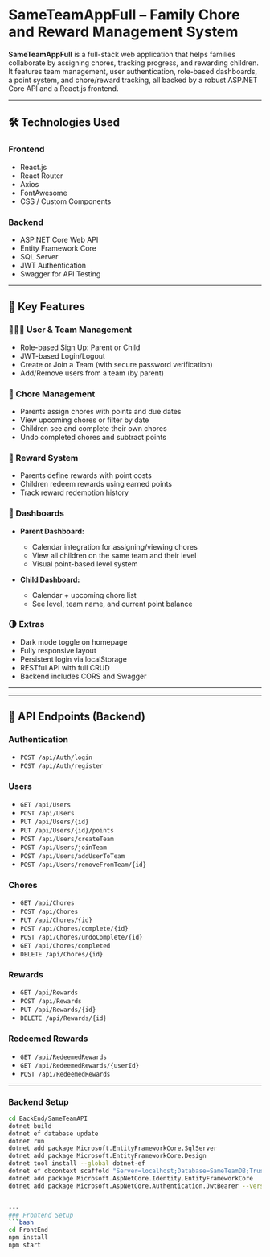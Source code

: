 # SameTeamAppFull – Family Chore and Reward Management System

**SameTeamAppFull** is a full-stack web application that helps families collaborate by assigning chores, tracking progress, and rewarding children. It features team management, user authentication, role-based dashboards, a point system, and chore/reward tracking, all backed by a robust ASP.NET Core API and a React.js frontend.

---

## 🛠 Technologies Used

### Frontend
- React.js
- React Router
- Axios
- FontAwesome
- CSS / Custom Components

### Backend
- ASP.NET Core Web API
- Entity Framework Core
- SQL Server
- JWT Authentication
- Swagger for API Testing

---

## 🔑 Key Features

### 🧑‍🤝‍🧑 User & Team Management
- Role-based Sign Up: Parent or Child
- JWT-based Login/Logout
- Create or Join a Team (with secure password verification)
- Add/Remove users from a team (by parent)

### 🧹 Chore Management
- Parents assign chores with points and due dates
- View upcoming chores or filter by date
- Children see and complete their own chores
- Undo completed chores and subtract points

### 🎁 Reward System
- Parents define rewards with point costs
- Children redeem rewards using earned points
- Track reward redemption history

### 📅 Dashboards
- **Parent Dashboard:**
  - Calendar integration for assigning/viewing chores
  - View all children on the same team and their level
  - Visual point-based level system

- **Child Dashboard:**
  - Calendar + upcoming chore list
  - See level, team name, and current point balance

### 🌗 Extras
- Dark mode toggle on homepage
- Fully responsive layout
- Persistent login via localStorage
- RESTful API with full CRUD
- Backend includes CORS and Swagger

---


---

## 🔐 API Endpoints (Backend)

### Authentication
- `POST /api/Auth/login`
- `POST /api/Auth/register`

### Users
- `GET /api/Users`
- `POST /api/Users`
- `PUT /api/Users/{id}`
- `PUT /api/Users/{id}/points`
- `POST /api/Users/createTeam`
- `POST /api/Users/joinTeam`
- `POST /api/Users/addUserToTeam`
- `POST /api/Users/removeFromTeam/{id}`

### Chores
- `GET /api/Chores`
- `POST /api/Chores`
- `PUT /api/Chores/{id}`
- `POST /api/Chores/complete/{id}`
- `POST /api/Chores/undoComplete/{id}`
- `GET /api/Chores/completed`
- `DELETE /api/Chores/{id}`

### Rewards
- `GET /api/Rewards`
- `POST /api/Rewards`
- `PUT /api/Rewards/{id}`
- `DELETE /api/Rewards/{id}`

### Redeemed Rewards
- `GET /api/RedeemedRewards`
- `GET /api/RedeemedRewards/{userId}`
- `POST /api/RedeemedRewards`

---

### Backend Setup
```bash
cd BackEnd/SameTeamAPI
dotnet build
dotnet ef database update
dotnet run
dotnet add package Microsoft.EntityFrameworkCore.SqlServer
dotnet add package Microsoft.EntityFrameworkCore.Design
dotnet tool install --global dotnet-ef
dotnet ef dbcontext scaffold "Server=localhost;Database=SameTeamDB;Trusted_Connection=True;Encrypt=False;" Microsoft.EntityFrameworkCore.SqlServer -o Models --force
dotnet add package Microsoft.AspNetCore.Identity.EntityFrameworkCore
dotnet add package Microsoft.AspNetCore.Authentication.JwtBearer --version 8.0.0


---
### Frontend Setup
```bash
cd FrontEnd
npm install
npm start

